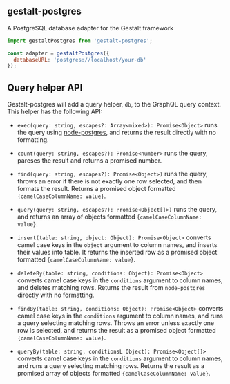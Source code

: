 gestalt-postgres
----------------

A PostgreSQL database adapter for the Gestalt framework

```js
import gestaltPostgres from 'gestalt-postgres';

const adapter = gestaltPostgres({
  databaseURL: 'postgres://localhost/your-db'
});
```

Query helper API
----------------

Gestalt-postgres will add a query helper, `db`, to the GraphQL query context.
This helper has the following API:

- `exec(query: string, escapes?: Array<mixed>): Promise<Object>` runs the query
  using [node-postgres](//github.com/brianc/node-postgres), and returns the
  result directly with no formatting.

- `count(query: string, escapes?): Promise<number>` runs the query, pareses the
  result and returns a promised number.

- `find(query: string, escapes?): Promise<Object>)` runs the query, throws an
  error if there is not exactly one row selected, and then formats the result.
  Returns a promised object formatted `{camelCaseColumnName: value}`.

- `query(query: string, escapes?): Promise<Object[]>)` runs the query, and
  returns an array of objects formatted `{camelCaseColumnName: value}`.

- `insert(table: string, object: Object): Promise<Object>` converts camel case
  keys in the `object` argument to column names, and inserts their values into
  table.  It returns the inserted row as a promised object formatted
  `{camelCaseColumnName: value}`.

- `deleteBy(table: string, conditions: Object): Promise<Object>` converts camel
  case keys in the `conditions` argument to column names, and deletes matching
  rows.  Returns the result from `node-postgres` directly with no formatting.

- `findBy(table: string, conditions: Object): Promise<Object>` converts camel
  case keys in the `conditions` argument to column names, and runs a query
  selecting matching rows.  Throws an error unless exactly one row is selected,
  and returns the result as a promised object formatted
  `{camelCaseColumnName: value}`.

- `queryBy(table: string, conditionsL Object): Promise<Object[]>`  converts
  camel case keys in the `conditions` argument to column names, and runs a query
  selecting matching rows.  Returns the result as a promised array of objects
  formatted `{camelCaseColumnName: value}`.
